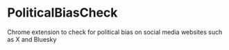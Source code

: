 # PoliticalBiasCheck
Chrome extension to check for political bias on social media websites such as X and Bluesky
